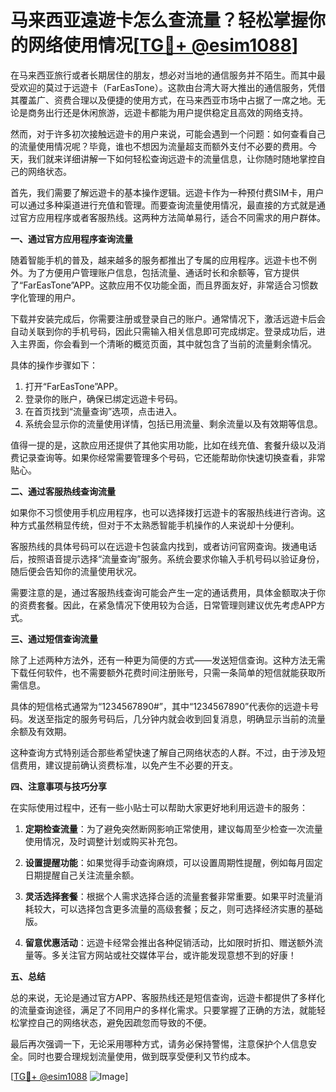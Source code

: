 # 马来西亚遠遊卡怎么查流量？轻松掌握你的网络使用情况[[TG💪+ @esim1088](https://t.me/s/esim1088)]

在马来西亚旅行或者长期居住的朋友，想必对当地的通信服务并不陌生。而其中最受欢迎的莫过于远遊卡（FarEasTone）。这款由台湾大哥大推出的通信服务，凭借其覆盖广、资费合理以及便捷的使用方式，在马来西亚市场中占据了一席之地。无论是商务出行还是休闲旅游，远遊卡都能为用户提供稳定且高效的网络支持。

然而，对于许多初次接触远遊卡的用户来说，可能会遇到一个问题：如何查看自己的流量使用情况呢？毕竟，谁也不想因为流量超支而额外支付不必要的费用。今天，我们就来详细讲解一下如何轻松查询远遊卡的流量信息，让你随时随地掌控自己的网络状态。

首先，我们需要了解远遊卡的基本操作逻辑。远遊卡作为一种预付费SIM卡，用户可以通过多种渠道进行充值和管理。而要查询流量使用情况，最直接的方式就是通过官方应用程序或者客服热线。这两种方法简单易行，适合不同需求的用户群体。

**一、通过官方应用程序查询流量**

随着智能手机的普及，越来越多的服务都推出了专属的应用程序。远遊卡也不例外。为了方便用户管理账户信息，包括流量、通话时长和余额等，官方提供了“FarEasTone”APP。这款应用不仅功能全面，而且界面友好，非常适合习惯数字化管理的用户。

下载并安装完成后，你需要注册或登录自己的账户。通常情况下，激活远遊卡后会自动关联到你的手机号码，因此只需输入相关信息即可完成绑定。登录成功后，进入主界面，你会看到一个清晰的概览页面，其中就包含了当前的流量剩余情况。

具体的操作步骤如下：
1. 打开“FarEasTone”APP。
2. 登录你的账户，确保已绑定远遊卡号码。
3. 在首页找到“流量查询”选项，点击进入。
4. 系统会显示你的流量使用详情，包括已用流量、剩余流量以及有效期等信息。

值得一提的是，这款应用还提供了其他实用功能，比如在线充值、套餐升级以及消费记录查询等。如果你经常需要管理多个号码，它还能帮助你快速切换查看，非常贴心。

**二、通过客服热线查询流量**

如果你不习惯使用手机应用程序，也可以选择拨打远遊卡的客服热线进行咨询。这种方式虽然稍显传统，但对于不太熟悉智能手机操作的人来说却十分便利。

客服热线的具体号码可以在远遊卡包装盒内找到，或者访问官网查询。拨通电话后，按照语音提示选择“流量查询”服务。系统会要求你输入手机号码以验证身份，随后便会告知你的流量使用状况。

需要注意的是，通过客服热线查询可能会产生一定的通话费用，具体金额取决于你的资费套餐。因此，在紧急情况下使用较为合适，日常管理则建议优先考虑APP方式。

**三、通过短信查询流量**

除了上述两种方法外，还有一种更为简便的方式——发送短信查询。这种方法无需下载任何软件，也不需要额外花费时间注册账号，只需一条简单的短信就能获取所需信息。

具体的短信格式通常为“1234567890#”，其中“1234567890”代表你的远遊卡号码。发送至指定的服务号码后，几分钟内就会收到回复消息，明确显示当前的流量余额及有效期。

这种查询方式特别适合那些希望快速了解自己网络状态的人群。不过，由于涉及短信费用，建议提前确认资费标准，以免产生不必要的开支。

**四、注意事项与技巧分享**

在实际使用过程中，还有一些小贴士可以帮助大家更好地利用远遊卡的服务：

1. **定期检查流量**：为了避免突然断网影响正常使用，建议每周至少检查一次流量使用情况，及时调整计划或购买补充包。

2. **设置提醒功能**：如果觉得手动查询麻烦，可以设置周期性提醒，例如每月固定日期提醒自己关注流量余额。

3. **灵活选择套餐**：根据个人需求选择合适的流量套餐非常重要。如果平时流量消耗较大，可以选择包含更多流量的高级套餐；反之，则可选择经济实惠的基础版。

4. **留意优惠活动**：远遊卡经常会推出各种促销活动，比如限时折扣、赠送额外流量等。多关注官方网站或社交媒体平台，或许能发现意想不到的好康！

**五、总结**

总的来说，无论是通过官方APP、客服热线还是短信查询，远遊卡都提供了多样化的流量查询途径，满足了不同用户的多样化需求。只要掌握了正确的方法，就能轻松掌控自己的网络状态，避免因疏忽而导致的不便。

最后再次强调一下，无论采用哪种方式，请务必保持警惕，注意保护个人信息安全。同时也要合理规划流量使用，做到既享受便利又节约成本。

[[TG💪+ @esim1088](https://t.me/s/esim1088) ![Image](https://i.postimg.cc/4NQfJmqS/Snipaste-2025-05-13-00-14-12.png)]
